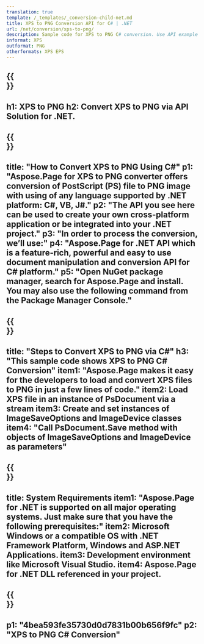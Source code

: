 ```yaml
---
translation: true
template: /_templates/_conversion-child-net.md
title: XPS to PNG Conversion API for C# | .NET
url: /net/conversion/xps-to-png/ 
description: Sample code for XPS to PNG C# conversion. Use API example code for batch XPS files to PNG conversion within VB.NET, Asp.NET or any .NET based application.
informat: XPS
outformat: PNG
otherformats: XPS EPS
---
```


{{<section banner>}}
---
h1: XPS to PNG
h2: Convert XPS to PNG via API Solution for .NET.
---

{{<section overview>}}
---
title: "How to Convert XPS to PNG Using C#"
p1: "Aspose.Page for XPS to PNG converter offers conversion of PostScript (PS) file to PNG image with using of any language supported by .NET platform: C#, VB, J#."
p2: "The API you see here can be used to create your own cross-platform application or be integrated into your .NET project."
p3: "In order to process the conversion, we’ll use:"
p4: "Aspose.Page for .NET API which is a feature-rich, powerful and easy to use document manipulation and conversion API for C# platform."
p5: "Open NuGet package manager, search for Aspose.Page and install. You may also use the following command from the Package Manager Console."
---

{{<section feature1>}}
---
title: "Steps to Convert XPS to PNG via C#"
h3: "This sample code shows XPS to PNG C# Conversion"
item1: "Aspose.Page makes it easy for the developers to load and convert XPS files to PNG in just a few lines of code."
item2: Load XPS file in an instance of PsDocument via a stream
item3: Create and set instances of ImageSaveOptions and ImageDevice classes
item4: "Call PsDocument.Save method with objects of ImageSaveOptions and ImageDevice as parameters"
---

{{<section feature2>}}
---
title: System Requirements
item1: "Aspose.Page for .NET is supported on all major operating systems. Just make sure that you have the following prerequisites:"
item2: Microsoft Windows or a compatible OS with .NET Framework Platform, Windows and ASP.NET Applications.
item3: Development environment like Microsoft Visual Studio.
item4: Aspose.Page for .NET DLL referenced in your project.
---

{{<section gist>}}
---
p1: "4bea593fe35730d0d7831b00b656f9fc"
p2: "XPS to PNG C# Conversion"
---
